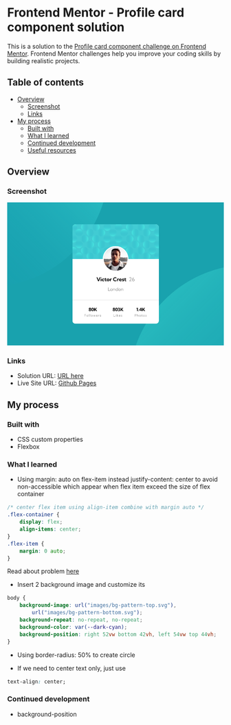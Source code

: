 # Frontend Mentor - Profile card component solution

This is a solution to the [Profile card component challenge on Frontend Mentor](https://www.frontendmentor.io/challenges/profile-card-component-cfArpWshJ). Frontend Mentor challenges help you improve your coding skills by building realistic projects.

## Table of contents

-   [Overview](#overview)
    -   [Screenshot](#screenshot)
    -   [Links](#links)
-   [My process](#my-process)
    -   [Built with](#built-with)
    -   [What I learned](#what-i-learned)
    -   [Continued development](#continued-development)
    -   [Useful resources](#useful-resources)

## Overview

### Screenshot

![](./screenshot.png)

### Links

-   Solution URL: [URL here]()
-   Live Site URL: [Github Pages]()

## My process

### Built with

-   CSS custom properties
-   Flexbox

### What I learned

-   Using margin: auto on flex-item instead justify-content: center to avoid non-accessible which appear when flex item exceed the size of flex container

```css
/* center flex item using align-item combine with margin auto */
.flex-container {
    display: flex;
    align-items: center;
}
.flex-item {
    margin: 0 auto;
}
```

Read about problem [here](https://stackoverflow.com/questions/44244549/whats-the-difference-between-marginauto-and-justify-content-align-items-cent)

-   Insert 2 background image and customize its

```css
body {
    background-image: url("images/bg-pattern-top.svg"),
        url("images/bg-pattern-bottom.svg");
    background-repeat: no-repeat, no-repeat;
    background-color: var(--dark-cyan);
    background-position: right 52vw bottom 42vh, left 54vw top 44vh;
}
```

-   Using border-radius: 50% to create circle

-   If we need to center text only, just use

```css
text-align: center;
```

### Continued development

-   background-position
